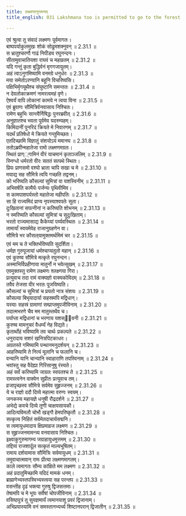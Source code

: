 ```yaml
---
title: लक्ष्मणानुगमनम्
title_english: 031 Lakshmana too is permitted to go to the forest

---
```

<div class="audioEmbed"  caption="श्रीराम-हरिसीताराममूर्ति-घनपाठिभ्यां वचनम्" src="https://archive.org/download/Ramayana-recitation-Sriram-harisItArAmamUrti-Ghanapaati-v2/Kanda_2/Kanda_2_AYK-031-Lakshmanaanugamana_Pradhana.mp3"></div>

  
एवं श्रुत्वा तु संवादं लक्ष्मणः पूर्वमागतः।  
बाष्पपर्याकुलमुखः शोकं सोढुमशक्नुवन् ॥ 2.31.1 ॥   
स भ्रातुश्चरणौ गाढं निपीड्य रघुनन्दनः।  
सीतामुवाचातियशा राघवं च महाव्रतम् ॥ 2.31.2 ॥   
यदि गन्तुं कृता बुद्धिर्वनं मृगगजायुतम्।  
अहं त्वाऽनुगमिष्यामि वनमग्रे धनुर्धरः ॥ 2.31.3 ॥   
मया समेतोऽरण्यानि बहूनि विचरिष्यसि।  
पक्षिभिर्मृगयूथैश्च संघुष्टानि समन्ततः ॥ 2.31.4 ॥   
न देवलोकाक्रमणं नामरत्वमहं वृणे।  
ऐश्वर्यं वापि लोकानां कामये न त्वया विना ॥ 2.31.5 ॥   
एवं ब्रुवाणः सौमित्रिर्वनवासाय निश्चितः।  
रामेण बहुभिः सान्त्वैर्निषिद्धः पुनरब्रवीत् ॥ 2.31.6 ॥   
अनुज्ञातश्च भवता पूर्वमेव यदस्म्यहम्।  
किमिदानीं पुनरिदं क्रियते मे निवारणम् ॥ 2.31.7 ॥   
यदर्थं प्रतिषेधो मे क्रियते गन्तुमिच्छतः।  
एतदिच्छामि विज्ञातुं संशयोऽयं ममानघ ॥ 2.31.8 ॥   
ततोऽब्रवीन्महातेजा रामो लक्ष्मणमग्रतः।  
स्थितं प्राग््गामिनं वीरं याचमानं कृताञ्जलिम् ॥ 2.31.9 ॥   
स्निग्धो धर्मरतो वीरः सततं सत्पथे स्थितः।  
प्रियः प्राणसमो वश्यो भ्राता चापि सखा च मे ॥ 2.31.10 ॥   
मयाद्य सह सौमित्रे त्वयि गच्छति तद्वनम्।  
को भरिष्यति कौसल्यां सुमित्रां वा यशस्विनीम् ॥ 2.31.11 ॥   
अभिवर्षति कामैर्यः पर्जन्यः पृथिवीमिव।  
स कामपाशपर्यस्तो महातेजा महीपतिः ॥ 2.31.12 ॥   
सा हि राज्यमिदं प्राप्य नृपस्याश्वपतेः सुता।  
दुःखितानां सपत्नीनां न करिष्यति शोभनम् ॥ 2.31.13 ॥   
न स्मरिष्यति कौसल्यां सुमित्रां च सुदुःखिताम्।  
भरतो राज्यमासाद्य कैकेय्यां पर्य्यवस्थितः ॥ 2.31.14 ॥   
तामार्यां स्वयमेवेह राजानुग्रहणेन वा।  
सौमित्रे भर कौसल्यामुक्तमर्थमिमं चर ॥ 2.31.15 ॥   
एवं मम च ते भक्तिर्भविष्यति सुदर्शिता।  
धर्मज्ञ गुरुपूजायां धर्मश्चाप्यतुलो महान् ॥ 2.31.16 ॥   
एवं कुरुष्व सौमित्रे मत्कृते रघुनन्दन।  
अस्माभिर्विप्रहीणाया मातुर्नो न भवेत्सुखम् ॥ 2.31.17 ॥   
एवमुक्तस्तु रामेण लक्ष्मणः श्लक्ष्णया गिरा।  
प्रत्युवाच तदा रामं वाक्यज्ञो वाक्यकोविदम् ॥ 2.31.18 ॥   
तवैव तेजसा वीर भरतः पूजयिष्यति।  
कौसल्यां च सुमित्रां च प्रयतो नात्र संशयः ॥ 2.31.19 ॥   
कौसल्या बिभृयादार्या सहस्रमपि मद्विधान्।  
यस्याः सहस्रं ग्रामाणां सम्प्राप्तमुपजीविनाम् ॥ 2.31.20 ॥   
तदात्मभरणे चैव मम मातुस्तथैव च।  
पर्याप्ता मद्विधानां च भरणाय यशस्िवनी ॥ 2.31.21 ॥   
कुरुष्व मामनुचरं वैधर्म्यं नेह विद्यते।  
कृतार्थोहं भविष्यामि तव चार्थः प्रकल्पते ॥ 2.31.22 ॥   
धनुरादाय सशरं खनित्रपिटकाधरः।  
अग्रतस्ते गमिष्यामि पन्थानमनुदर्शयन् ॥ 2.31.23 ॥   
आहरिष्यामि ते नित्यं मूलानि च फलानि च।  
वन्यानि यानि चान्यानि स्वाहाराणि तपस्विनाम् ॥ 2.31.24 ॥   
भवांस्तु सह वैदेह्या गिरिसानुषु रंस्यते।  
अहं सर्वं करिष्यामि जाग्रतः स्वपतश्च ते ॥ 2.31.25 ॥   
रामस्त्वनेन वाक्येन सुप्रीतः प्रत्युवाच तम्।  
व्रजापृच्छस्व सौमित्रे सर्वमेव सुहृज्जनम् ॥ 2.31.26 ॥   
ये च राज्ञो ददौ दिव्ये महात्मा वरुणः स्वयम्।  
जनकस्य महायज्ञे धनुषी रौद्रदर्शने ॥ 2.31.27 ॥   
अभेद्ये कवचे दिव्ये तूणी चाक्षयसायकौ।  
आदित्यविमलौ चोभौ खड्गौ हेमपरिष्कृतौ ॥ 2.31.28 ॥   
सत्कृत्य निहितं सर्वमेतदाचार्यसद्मनि।  
स त्वमायुधमादाय क्षिप्रमाव्रज लक्ष्मण ॥ 2.31.29 ॥   
स सुहृज्जनमामन्त्र्य वनवासाय निश्चितः।  
इक्ष्वाकुगुरुमागम्य जग्राहायुधमुत्तमम् ॥ 2.31.30 ॥   
तद्दिव्यं राजशार्दूल सत्कृतं माल्यभूषितम्।  
रामाय दर्शयामास सौमित्रिः सर्वमायुधम् ॥ 2.31.31 ॥   
तमुवाचात्मवान् रामः प्रीत्या लक्ष्मणमागतम्।  
काले त्वमागतः सौम्य कांक्षिते मम लक्ष्मण ॥ 2.31.32 ॥   
अहं प्रदातुमिच्छामि यदिदं मामकं धनम्।  
ब्राह्मणेभ्यस्तपस्विभ्यस्त्वया सह परन्तप ॥ 2.31.33 ॥   
वसन्तीह दृढं भक्त्या गुरुषु द्विजसत्तमाः।  
तेषामपि च मे भूयः सर्वेषां चोपजीविनाम् ॥ 2.31.34 ॥   
वसिष्ठपुत्रं तु सुयज्ञमार्यं त्वमानयाशु प्रवरं द्विजानाम्।  
अभिप्रयास्यामि वनं समस्तानभ्यर्च्य शिष्टानपरान् द्विजातीन् ॥ 2.31.35 ॥   